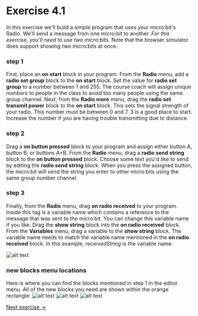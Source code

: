 # Exercise 4.1
In this exercise we'll build a simple program that uses your micro:bit's Radio. We'll send a message from one micro:bit to another. *For this exercise, you'll need to use two micro:bits.* Note that the browser simulator does support showing two micro:bits at once.


### step 1
First, place an **on start** block in your program. From the **Radio** menu, add a **radio set group** block to the **on start** block. Set the value for **radio set group** to a number between 1 and 255. The course coach will assign unique numbers to people in the class to avoid too many people using the same group channel. Next, from the **Radio more** menu, drag the **radio set transmit power** block to the **on start** block. This sets the signal strength of your radio. This number must be between 0 and 7. 3 is a good place to start. Increase the number if you are having trouble transmitting due to distance.

### step 2
Drag a **on button pressed** block to your program and assign either button A, button B, or buttons A+B. From the **Radio** menu, drag a **radio send string** block to the **on button pressed** block. Choose some text you'd like to send by editing the **radio send string** block. When you press the assigned button, the micro:bit will send the string you enter to other micro:bits using the same group number channel.

### step 3
Finally, from the **Radio** menu, drag **on radio received** to your program. Inside this tag is a variable name which contains a reference to the message that was sent to the micro:bit. You can change this variable name if you like. Drag the **show string** block into the **on radio received** block. From the **Variables** menu, drag a variable to the **show string** block. The variable name needs to match the variable name mentioned in the **on radio received** block. In this example, *receivedString* is the variable name.

![alt text](https://github.com/fusecodecamp2018/BuildingMicrocontrollerGames/blob/master/lesson-4/exercise-4.1/send-message-blockly.png "exercise 4.1 blockly")

### new blocks menu locations
Here is where you can find the blocks mentioned in step 1 in the editor menu. All of the new blocks you need are shown within the orange rectangle:
![alt text](https://github.com/fusecodecamp2018/BuildingMicrocontrollerGames/blob/master/lesson-4/exercise-4.1/new-blocks-menu-locations-1.png "exercise 4.1 blockly menu locations 1")
![alt text](https://github.com/fusecodecamp2018/BuildingMicrocontrollerGames/blob/master/lesson-4/exercise-4.1/new-blocks-menu-locations-2.png "exercise 4.1 blockly menu locations 2")
![alt text](https://github.com/fusecodecamp2018/BuildingMicrocontrollerGames/blob/master/lesson-4/exercise-4.1/new-blocks-menu-locations-3.png "exercise 4.1 blockly menu locations 3")

[Next exercise ->](../exercise-5.2)

